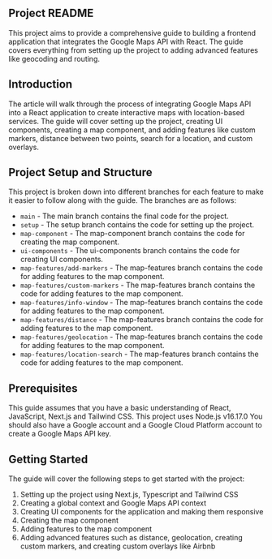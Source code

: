 ## Project README

This project aims to provide a comprehensive guide to building a frontend application that integrates the Google Maps API with React. The guide covers everything from setting up the project to adding advanced features like geocoding and routing.

## Introduction

The article will walk through the process of integrating Google Maps API into a React application to create interactive maps with location-based services. The guide will cover setting up the project, creating UI components, creating a map component, and adding features like custom markers, distance between two points, search for a location, and custom overlays.

## Project Setup and Structure

This project is broken down into different branches for each feature to make it easier to follow along with the guide. The branches are as follows:

- `main` - The main branch contains the final code for the project.
- `setup` - The setup branch contains the code for setting up the project.
- `map-component` - The map-component branch contains the code for creating the map component.
- `ui-components` - The ui-components branch contains the code for creating UI components.
- `map-features/add-markers` - The map-features branch contains the code for adding features to the map component.
- `map-features/custom-markers` - The map-features branch contains the code for adding features to the map component.
- `map-features/info-window` - The map-features branch contains the code for adding features to the map component.
- `map-features/distance` - The map-features branch contains the code for adding features to the map component.
- `map-features/geolocation` - The map-features branch contains the code for adding features to the map component.
- `map-features/location-search` - The map-features branch contains the code for adding features to the map component.

## Prerequisites

This guide assumes that you have a basic understanding of React, JavaScript, Next.js and Tailwind CSS. 
This project uses Node.js v16.17.0
You should also have a Google account and a Google Cloud Platform account to create a Google Maps API key.


## Getting Started

The guide will cover the following steps to get started with the project:

1. Setting up the project using Next.js, Typescript and Tailwind CSS
2. Creating a global context and Google Maps API context
3. Creating UI components for the application and making them responsive
4. Creating the map component
5. Adding features to the map component
6. Adding advanced features such as distance, geolocation, creating custom markers, and creating custom overlays like Airbnb